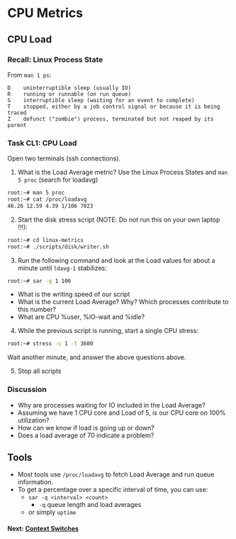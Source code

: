 # CPU Metrics

## CPU Load

### Recall: Linux Process State

From `man 1 ps`:
```
D    uninterruptible sleep (usually IO)
R    running or runnable (on run queue)
S    interruptible sleep (waiting for an event to complete)
T    stopped, either by a job control signal or because it is being traced
Z    defunct ("zombie") process, terminated but not reaped by its parent
```

### Task CL1: CPU Load
Open two terminals (ssh connections).

1. What is the Load Average metric? Use the Linux Process States and `man 5 proc` (search for loadavg)
```bash
root:~# man 5 proc
root:~# cat /proc/loadavg
46.26 12.59 4.39 1/106 7023
```
2. Start the disk stress script (NOTE: Do not run this on your own laptop !!!):

```bash
root:~# cd linux-metrics
root:~# ./scripts/disk/writer.sh
```

3. Run the following command and look at the Load values for about a minute until `ldavg-1` stabilizes:

```bash
root:~# sar -q 1 100
```
* What is the writing speed of our script
* What is the current Load Average? Why? Which processes contribute to this number?
* What are CPU %user, %IO-wait and %idle?

4. While the previous script is running, start a single CPU stress:

```bash
root:~# stress -c 1 -t 3600
```
Wait another minute, and answer the above questions above.

5. Stop all scripts

### Discussion

- Why are processes waiting for IO included in the Load Average?
- Assuming we have 1 CPU core and Load of 5, is our CPU core on 100% utilization?
- How can we know if load is going up or down?
- Does a load average of 70 indicate a problem?

## Tools

 - Most tools use `/proc/loadavg` to fetch Load Average and run queue information.
 - To get a percentage over a specific interval of time, you can use:
	 - `sar -q <interval> <count>`
		 - `-q` queue length and load averages
	 - or  simply `uptime`

#### Next: [Context Switches](cpu-ctxt.md)
